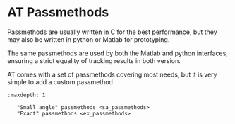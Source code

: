# AT Passmethods

Passmethods are usually written in C for the best performance, but they may also be
written in python or Matlab for prototyping.

The same passmethods are used by both the Matlab and python interfaces, ensuring a
strict equality of tracking results in both version.

AT comes with a set of passmethods covering most needs, but it is very simple to
add a custom passmethod.

```{toctree}
:maxdepth: 1

   "Small angle" passmethods <sa_passmethods>
   "Exact" passmethods <ex_passmethods>
```